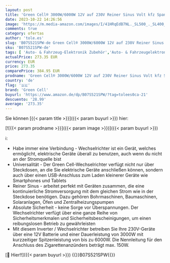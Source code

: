 ```yaml
---
layout: post
title: 'Green Cell® 3000W/6000W 12V auf 230V Reiner Sinus Volt kfz Spannungswandler Wechselrichter Konverter Pure Sine Wave Power Solar Inverter DC AC Umwandler Stromwandler Wohnwagen Auto Autoladegerät'
date: 2023-10-22 14:26:56
image: 'https://m.media-amazon.com/images/I/41HRqEdB7NL._SL500_._SL400_.jpg'
comments: true
category: ofertas
author: 'tole.es'
slug: 'B07S521SPW-de Green Cell® 3000W/6000W 12V auf 230V Reiner Sinus Volt kfz...'
sku: 'B07S521SPW-de'
tags: [ 'Auto- & Fahrzeug-Elektronik Zubehör','Auto- & Fahrzeugelektronik','Elektronik & Foto','Fahrzeug Audio & Video Zubehör','Wechselrichter für Fahrzeuge','green cell','🇩🇪', ]
actualPrice: 273.35 EUR
currency: EUR
price: 273.35
comparePrice: 384.95 EUR
prodname: 'Green Cell® 3000W/6000W 12V auf 230V Reiner Sinus Volt kfz Spannungswandler Wechselrichter Konverter Pure Sine Wave Power Solar Inverter DC AC Umwandler Stromwandler Wohnwagen Auto Autoladegerät'
country: 'de'
flag: '🇩🇪'
brand: 'Green Cell'
buyurl: 'https://www.amazon.de/dp/B07S521SPW/?tag=tolees0ca-21'
descuento: '28.99'
average: '273.35'
---
```


Sie können [{{< param title >}}]({{< param buyurl >}}) hier:

[![{{< param prodname >}}]({{< param image >}})]({{< param buyurl >}})

ℹ️:

- Habe immer eine Verbindung - Wechselrichter ist ein Gerät, welches ermöglicht, elektrische Geräte überall zu benutzen, auch wenn du nicht an der Stromquelle bist
- Universalität - Der Green Cell-Wechselrichter verfügt nicht nur über Steckdosen, an die Sie elektrische Geräte anschließen können, sondern auch über einen USB-Anschluss zum Laden kleinerer Geräte wie Smartphones und Tablets
- Reiner Sinus - arbeitet perfekt mit Geräten zusammen, die eine kontinuierliche Stromversorgung mit dem gleichen Strom wie in der Steckdose benötigen. Dazu gehören Bohrmaschinen, Baumaschinen, Solaranlagen, Öfen und Zentralheizungspumpen
- Absolute Sicherheit - keine Sorge vor Überspannungen. Der Wechselrichter verfügt über eine ganze Reihe von Sicherheitsmerkmalen und Sicherheitsbescheinigungen, um einen reibungslosen Betrieb zu gewährleisten
- Mit diesem Inverter / Wechselrichter betreiben Sie Ihre 230V-Geräte über eine 12V Batterie und einer Dauerleistung von 3000W mit kurzzeitiger Spitzenleistung von bis zu 6000W. Die Nennleitung für den Anschluss des Zigarettenanzünders beträgt max. 150W.

[🛒 Hier!!]({{< param buyurl >}})
{{<world>}}B07S521SPW{{</world>}}
